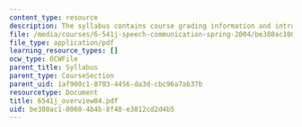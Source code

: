 ```yaml
---
content_type: resource
description: The syllabus contains course grading information and introductory notes.
file: /media/courses/6-541j-speech-communication-spring-2004/be380ac100604b4b8f48e3812cd2d4b5_6541j_overview04.pdf
file_type: application/pdf
learning_resource_types: []
ocw_type: OCWFile
parent_title: Syllabus
parent_type: CourseSection
parent_uid: 1af900c1-8703-4456-da3d-cbc96a7ab37b
resourcetype: Document
title: 6541j_overview04.pdf
uid: be380ac1-0060-4b4b-8f48-e3812cd2d4b5
---
```

